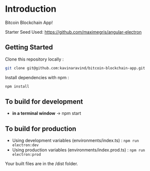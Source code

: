 # Introduction

Bitcoin Blockchain App!

Starter Seed Used: https://github.com/maximegris/angular-electron

## Getting Started

Clone this repository locally :

``` bash
git clone git@github.com:kavinaravind/bitcoin-blockchain-app.git
```

Install dependencies with npm :

``` bash
npm install
```

## To build for development

- **in a terminal window** -> npm start  

## To build for production

- Using development variables (environments/index.ts) :  `npm run electron:dev`
- Using production variables (environments/index.prod.ts) :  `npm run electron:prod`

Your built files are in the /dist folder.